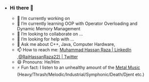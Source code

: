 - ### Hi there 👋

  

  - 🔭 I’m currently working on 
  - 🌱 I’m currently learning OOP with Operator Overloading and Dynamic Memory Management
  - 👯 I’m looking to collaborate on ...
  - 🤔 I’m looking for help with ...
  - 💬 Ask me about C++, Java, Computer Hardware, 
  - 📫 How to reach me: [Muhammad Hassan Raza | LinkedIn](https://www.linkedin.com/in/hassanraza22/) ,[@RaiHassanRaza22) | Twitter](https://twitter.com/RaiHassanRaza22)
  - 😄 Pronouns: He/Him
  - ⚡ Fun fact: I listen to an unhealthy amount of the [Metal Music](https://open.spotify.com/playlist/5yI3pbAJjKWaHxaU9PENwX) (Heavy/Thrash/Melodic/Industrial/Symphonic/Death/Djent etc.)
    

